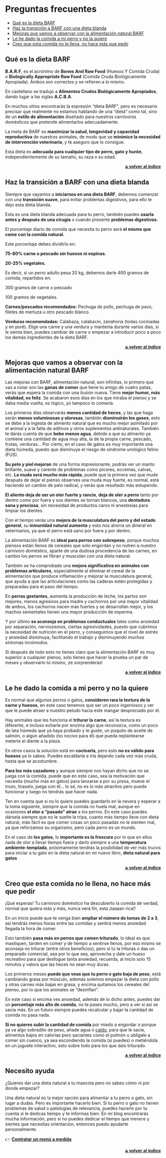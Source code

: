 # Preguntas frecuentes

- [Qué es la dieta BARF](#qué-es-la-dieta-barf)
- [Haz la transición a BARF con una dieta blanda](#haz-la-transición-a-barf-con-una-dieta-blanda)
- [Mejoras que vamos a observar con la alimentación natural BARF](#mejoras-que-vamos-a-observar-con-la-alimentación-natural-barf)
- [Le he dado la comida a mi perro y no la quiere](#le-he-dado-la-comida-a-mi-perro-y-no-la-quiere)
- [Creo que esta comida no le llena, no hace más que pedir](#creo-que-esta-comida-no-le-llena-no-hace-más-que-pedir)

## Qué es la dieta BARF

**B.A.R.F**, es el acrónimo de **Bones And Raw Food** (Huesos Y Comida Cruda) o **Biologically Appropriate Raw Food** (Comida Cruda Biológicamente Apropiada). Ambos son correctos y se refieren a lo mismo.

En castellano se tradujo a **Alimentos Crudos Biológicamente Apropiados**, dando lugar a las siglas **A.C.B.A**.

En muchos sitios encontrarás la expresión “dieta BARF”, pero es necesario precisar que realmente no estamos hablando de una “dieta” como tal, sino de un **estilo de alimentación** diseñado para nuestros carnívoros domésticos que pretende alimentarlos adecuadamente.

La meta de BARF es **maximizar la salud, longevidad y capacidad reproductiva** de nuestros animales, de modo que se **minimice la necesidad**  **de intervención veterinaria**, y te aseguro que lo consigue.

Esta dieta es **adecuada para cualquier tipo de perro, gato y hurón**, independientemente de su tamaño, su raza o su edad.

<div align="right">
    <b><a href="#preguntas-frecuentes">🔝 volver al índice</a></b>
</div>

## Haz la transición a BARF con una dieta blanda

Siempre que vayamos a **iniciarnos en una dieta BARF**, debemos comenzar con una **transición suave**, para evitar problemas digestivos, para ello te dejo esta dieta blanda.

Esta es una dieta blanda adecuada para tu perro, también puedes **usarla antes y después de una cirugía** o cuando presente **problemas digestivos.**

El porcentaje diario de comida que necesita tu perro será **el mismo que come con la comida natural.**

Este porcentaje debes dividirlo en:

**75-80% carne o pescado sin huesos ni espinas.**

**20-25% vegetales.**

Es decir, si un perro adulto pesa 20 kg, debemos darle 400 gramos de comida, repartidos en:

300 gramos de carne o pescado

100 gramos de vegetales.

**Carnes/pescados recomendados:** Pechuga de pollo, pechuga de pavo, filetes de merluza u otro pescado blanco.

**Verduras recomendadas:** Calabaza, calabacín, zanahoria (todas cocinadas y en puré). Elige una carne y una verdura y mantenla durante varios días, si le sienta bien, puedes cambiar de carne o empezar a introducir poco a poco los demás ingredientes de la dieta BARF.

<div align="right">
    <b><a href="#preguntas-frecuentes">🔝 volver al índice</a></b>
</div>

## Mejoras que vamos a observar con la alimentación natural BARF

Las mejoras con BARF, alimentación natural, son infinitas, lo primero que vas a notar son las **ganas de comer** que tiene tu amigo de cuatro patas, verás que espera la comida con una ilusión nueva. Tiene **mejor humor, más vitalidad, es feliz**. Se acabaron esos días en los que miraba el pienso y se daba media vuelta, es lógico, yo tampoco lo comería.

Los primeros días observarás **menos cantidad de heces**, y las que haga serán **menos voluminosas y olorosas**, también **disminuirán los gases**, esto se debe a la ingesta de alimento natural que es mucho mejor asimilado por el animal y a la falta de aditivos y otros suplementos antinaturales. También te darás cuenta de que **bebe menos agua**, debido a que su alimento ya contiene una cantidad de agua muy alta, la de la propia carne, pescado, frutas, verduras… Por cierto, en el caso de gatos es muy importante una dieta húmeda, puesto que disminuye el riesgo de síndrome urológico felino (FUS).

**Su pelo y piel mejoran** de una forma impresionante, podrás ver un manto brillante, suave y carente de problemas como picores, eccemas, calvas, etc. **La muda será mucho más rápida**, puede que la primera vez que mude después de dejar el pienso observes una muda muy fuerte, es normal, está haciendo un cambio de pelo radical, y verás que resultado más estupendo.

**El aliento deja de ser un olor fuerte y rancio**, **deja de oler a perro** tanto por dentro como por fuera y sus dientes se tornan blancos, una **dentadura sana y preciosa**, sin necesidad de productos caros ni anestesias para limpiar los dientes.

Con el tiempo verás una **mejora de la musculatura del perro y del estado general**, su **inmunidad natural aumenta** y esto nos ahorra un dineral en veterinarios, ya que el perro está sano por fuera y por dentro.

La alimentación BARF es **ideal para perros con sobrepeso**, porque muchos piensos están llenos de cereales que solo engordan y no nutren a nuestro carnívoro doméstico, aparte de una dudosa procedencia de las carnes, en cambio los perros se fibran y musculan con una dieta natural.

También se ha comprobado una **mejora significativa en animales con problemas articulares**, especialmente al eliminar el cereal de la alimentación que produce inflamación y mejorar la musculatura general, que ayuda a que las articulaciones como las caderas estén protegidas y preparadas para el paso del tiempo.

En **perras gestantes**, aumenta la producción de leche, los partos son mejores, menos agresivos para madre y cachorros por una mayor vitalidad de ambos, los cachorros nacen más fuertes y se desarrollan mejor, y los machos sementales tienen una mayor producción de esperma.

Y por último **se aconseja en problemas conductuales** tales como ansiedad por separación, nerviosismos, ciertas agresividades, puesto que cubrimos la necesidad de nutrición en el perro, y conseguimos que el nivel de estrés y ansiedad disminuya, facilitando el trabajo y disminuyendo muchos síntomas incómodos.

Si después de todo esto no tienes claro que la alimentación BARF es muy superior a cualquier pienso, solo tienes que hacer la prueba un par de meses y observarlo tú mismo, ¡te sorprenderás!

<div align="right">
    <b><a href="#preguntas-frecuentes">🔝 volver al índice</a></b>
</div>

## Le he dado la comida a mi perro y no la quiere

Es normal que algunos perros o gatos, **consideren rara la textura de la carne y huesos**, en este caso tenemos que ser un poco ingeniosos y ver que le puede atraer a nuestro peludo hacia este mangar despreciado por él.

Hay animales que les funciona el **triturar la carne**, así la textura es diferente, e incluso echarle por encima algo que reconozca, como un poco de lata húmeda que ya haya probado y le guste, un poquito de aceite de salmón, o algún añadido (no nocivo para él) que pueda replantearse meterle el diente a la pieza.

En otros casos la solución está en **cocinarla**, pero esto **no es válido para huesos** ya lo sabes. Puedes escaldarla e irla dejando cada vez más cruda, hasta que se acostumbre.

**Para los más cazadores** y aunque siempre nos hayan dicho que no se juega con la comida, puede que en este caso, sea la motivación que necesita (mucho más en gatos) para lanzarse a por su presa, mueve el trozo, tíraselo, juega con él… lo sé, no es lo más atractivo pero puede funcionar y luego no tendrás que hacer nada.

Ten en cuenta que si no lo quiere puedes guardarlo en la nevera y esperar a la toma siguiente, siempre que la comida no huela mal, aunque en ocasiones **el olor a “pasado” atrae** a los perros. En este caso puedes dársela siempre que no le suelte la tripa, cuanto más tiempo lleve con dieta natural, más fácil es que comer cosas un poco pasadas no le sienten mal, ya que reforzamos su organismo, pero cada perro es un mundo.

En el caso de **los gatos**, lo **importante es la frescura** por lo que en ellos nada de olor a llevar tiempo fuera y darlo siempre a una **temperatura ambiente-templada**, próximamente tendrás la posibilidad de ver más trucos para iniciar a tu gato en la dieta natural en mi nuevo libro, **dieta natural para gatos**

<div align="right">
    <b><a href="#preguntas-frecuentes">🔝 volver al índice</a></b>
</div>

## Creo que esta comida no le llena, no hace más que pedir

¡Qué esperas! Tu carnívoro doméstico ha descubierto la comida de verdad, normal que quiera más y más, nunca verá fin, esta ¡taaaan rica!!

En un inicio puede que te venga bien **ampliar el número de tomas de 2 a 3**, así tendrás menos horas entre las comidas y sentirá menos ansiedad llegada la hora de comer.

Esto también **pasa más en perros que comen triturado**, lo ideal es que mastiquen, tarden en comer y de tiempo a sentirse llenos, por eso mismo se aconseja no triturar (entre otros beneficios), pero si tú la trituras o das un preparado comercial, sea por lo que sea, aprovecha y dale un hueso recreativo para que desfogue tanta ansiedad, recuerda, al inicio solo 15 minutos y valora que las heces no sean muy duras.

Los primeros meses **puede que veas que tu perro o gato baja de peso**, está cambiando grasa por músculo, además solemos empezar la dieta con pollo y otras carnes más bajas en grasa, y encima quitamos los cereales del pienso, por lo que los animales se “desinflan”.

En este caso si encima ves ansiedad, además de lo dicho antes, puedes dar un **porcentaje más alto de comida**, no te pases mucho, pero a ver si así se sacia más. En un futuro siempre puedes recalcular y bajar la cantidad de comida no pasa nada.

**Si no quieres subir la cantidad de comida** por miedo a engordar o porque ya va algo sobradito de peso, añade agua o [caldo](https://www.naturzoo.com/receta-caldo-de-huesos/), para que le sacie, alimentos bajos en calorías pero saciantes como el pulmón u oblígale a comer sin cuenco, ya sea escondiendo la comida (si puedes) o metiéndola en un juguete interactivo, esto sobre todo para los que dais triturado.

<div align="right">
    <b><a href="#preguntas-frecuentes">🔝 volver al índice</a></b>
</div>

## Necesito ayuda

¿Quieres dar una dieta natural a tu mascota pero no sabes cómo ni por donde empezar?

Una dieta natural es la mejor opción para alimentar a tu perro o gato, sin lugar a dudas. Pero es importante hacerlo bien. Si tu perro o gato no tienen problemas de salud o patologías de relevancia, puedes hacerlo por tu cuenta si le dedicas tiempo y te informas bien. En mi blog encontrarás mucha información, pero si no puedes dedicar el tiempo que merece y sientes que necesitas orientación, entonces puedo ayudarte personalmente.

👉 [**Contratar un menú a medida**](https://www.naturzoo.com/consultas-barf/)

<div align="right">
    <b><a href="#preguntas-frecuentes">🔝 volver al índice</a></b>
</div>

